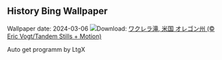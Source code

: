 ## History Bing Wallpaper
Wallpaper date: 2024-03-06
![](https://www.bing.com/th?id=OHR.WahclellaFalls_JA-JP1412765410_UHD.jpg&w=1000)Download: [ワクレラ滝, 米国 オレゴン州 (© Eric Vogt/Tandem Stills + Motion)](https://www.bing.com/th?id=OHR.WahclellaFalls_JA-JP1412765410_UHD.jpg)

Auto get programm by LtgX
